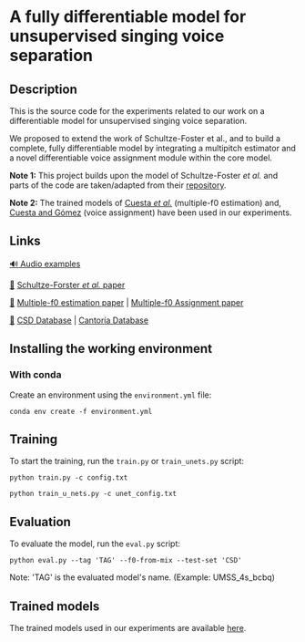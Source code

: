 # A fully differentiable model for unsupervised singing voice separation

## Description

This is the source code for the experiments related to our work on a differentiable model for unsupervised singing voice separation.  

We proposed to extend the work of Schultze-Foster et al., and to build a complete, fully differentiable model by integrating a multipitch estimator and a novel differentiable voice assignment module within the core model.

__Note 1:__ This project builds upon the model of Schultze-Foster _et al._ and parts of the code are taken/adapted from their [repository](https://github.com/schufo/umss).

__Note 2:__ The trained models of [Cuesta _et al._](https://github.com/helenacuesta/multif0-estimation-polyvocals) (multiple-f0 estimation) and, [Cuesta and Gómez](https://github.com/helenacuesta/voas-vocal-quartets) (voice assignment) have been used in our experiments.

## Links

[:loud_sound: Audio examples](https://pierrechouteau.github.io/)

[:page_facing_up:]() [Schultze-Forster _et al._ paper](https://ieeexplore.ieee.org/document/10058592)

[:page_facing_up:]() [Multiple-f0 estimation paper](https://program.ismir2020.net/poster_2-18.html) | [Multiple-f0 Assignment paper](https://transactions.ismir.net/articles/10.5334/tismir.121)

[:file_folder:]() [CSD Database](https://zenodo.org/record/1286570#.Y0ZsbNJByUk) | [Cantoría Database](https://zenodo.org/record/5851070)


## Installing the working environment

### With conda

Create an environment using the `environment.yml` file:
```
conda env create -f environment.yml
```
    
## Training

To start the training, run the `train.py` or `train_unets.py` script:
```
python train.py -c config.txt
```

``` 
python train_u_nets.py -c unet_config.txt
```

## Evaluation

To evaluate the model, run the `eval.py` script:

```
python eval.py --tag 'TAG' --f0-from-mix --test-set 'CSD'
```
Note: 'TAG' is the evaluated model's name. (Example: UMSS_4s_bcbq)


## Trained models

The trained models used in our experiments are available [here](https://drive.google.com/drive/folders/1OICrCIajHvA-gv7XofF5GWrmEp0ME3e9?usp=drive_link).
